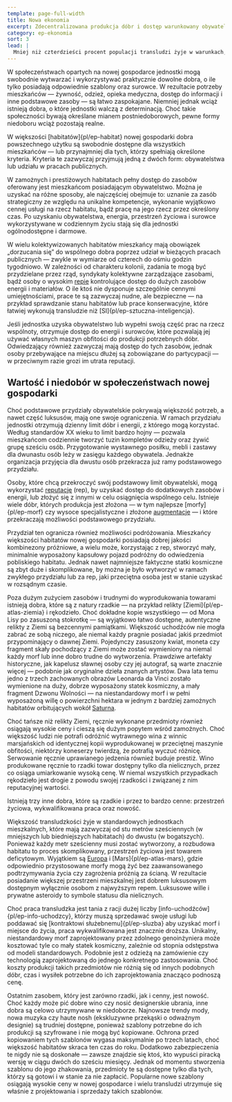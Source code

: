 ```yaml
---
template: page-full-width
title: Nowa ekonomia
excerpt: Zdecentralizowana produkcja dóbr i dostęp warunkowany obywatelstwem lub pracą
category: ep-ekonomia
sort: 3
lead: |
  Mniej niż czterdzieści procent populacji transludzi żyje w warunkach, które ekonomiści określają mianem **nowej gospodarki**. W [zewnętrznym Układzie Słonecznym]{pl/ep-zewnetrze} alternatywne modele gospodarcze stają się coraz rzadsze. Nowe gospodarki znacznie lepiej niż modele stare czy przejściowe wspierają zdecentralizowane społeczności, co sprawia, że ponad połowa wszystkich nowych habitatów i osiedli przyjęła ten właśnie model.
---
```

W społeczeństwach opartych na nowej gospodarce jednostki mogą swobodnie wytwarzać i wykorzystywać praktycznie dowolne dobra, o ile tylko posiadają odpowiednie szablony oraz surowce. W rezultacie potrzeby mieszkańców — żywność, odzież, opieka medyczna, dostęp do informacji i inne podstawowe zasoby — są łatwo zaspokajane. Niemniej jednak wciąż istnieją dobra, o które jednostki walczą z determinacją. Choć takie społeczności bywają określane mianem postniedoborowych, pewne formy niedoboru wciąż pozostają realne.

W większości [habitatów]{pl/ep-habitat} nowej gospodarki dobra powszechnego użytku są swobodnie dostępne dla wszystkich mieszkańców — lub przynajmniej dla tych, którzy spełniają określone kryteria. Kryteria te zazwyczaj przyjmują jedną z dwóch form: obywatelstwa lub udziału w pracach publicznych.

W zamożnych i prestiżowych habitatach pełny dostęp do zasobów oferowany jest mieszkańcom posiadającym obywatelstwo. Można je uzyskać na różne sposoby, ale najczęściej obejmuje to: uznanie za zasób strategiczny ze względu na unikalne kompetencje, wykonanie wyjątkowo cennej usługi na rzecz habitatu, bądź pracę na jego rzecz przez określony czas. Po uzyskaniu obywatelstwa, energia, przestrzeń życiowa i surowce wykorzystywane w codziennym życiu stają się dla jednostki ogólnodostępne i darmowe.

W wielu kolektywizowanych habitatów mieszkańcy mają obowiązek „dorzucania się” do wspólnego dobra poprzez udział w bieżących pracach publicznych — zwykle w wymiarze od czterech do ośmiu godzin tygodniowo. W zależności od charakteru kolonii, zadania te mogą być przydzielane przez rząd, syndykaty kolektywne zarządzające zasobami, bądź osoby o wysokim [repie](#) kontrolujące dostęp do dużych zasobów energii i materiałów. O ile ktoś nie dysponuje szczególnie cennymi umiejętnościami, prace te są zazwyczaj nudne, ale bezpieczne — na przykład sprawdzanie stanu habitatów lub prace konserwacyjne, które łatwiej wykonują transludzie niż [SI]{pl/ep-sztuczna-inteligencja}.

Jeśli jednostka uzyska obywatelstwo lub wypełni swoją część prac na rzecz wspólnoty, otrzymuje dostęp do energii i surowców, które pozwalają jej używać własnych maszyn obfitości do produkcji potrzebnych dóbr. Odwiedzający również zazwyczaj mają dostęp do tych zasobów, jednak osoby przebywające na miejscu dłużej są zobowiązane do partycypacji — w przeciwnym razie grozi im utrata reputacji.

## Wartość i niedobór w społeczeństwach nowej gospodarki

Choć podstawowe przydziały obywatelskie pokrywają większość potrzeb, a nawet część luksusów, mają one swoje ograniczenia. W ramach przydziału jednostki otrzymują dzienny limit dóbr i energii, z którego mogą korzystać. Według standardów XX wieku to limit bardzo hojny — pozwala mieszkańcom codziennie tworzyć tuzin kompletów odzieży oraz żywić grupę sześciu osób. Przygotowanie wystawnego posiłku, mebli i zastawy dla dwunastu osób leży w zasięgu każdego obywatela. Jednakże organizacja przyjęcia dla dwustu osób przekracza już ramy podstawowego przydziału.

Osoby, które chcą przekroczyć swój podstawowy limit obywatelski, mogą wykorzystać [reputację](#) (rep), by uzyskać dostęp do dodatkowych zasobów i energii, lub złożyć się z innymi w celu osiągnięcia wspólnego celu. Istnieje wiele dóbr, których produkcja jest złożona — w tym najlepsze [morfy]{pl/ep-morf} czy wysoce specjalistyczne i złożone [augmentacje](#) — i które przekraczają możliwości podstawowego przydziału.

Przydział ten ogranicza również możliwości podróżowania. Mieszkańcy większości habitatów nowej gospodarki posiadają dobrej jakości kombinezony próżniowe, a wielu może, korzystając z rep, stworzyć mały, minimalnie wyposażony kapsułowy pojazd podróżny do odwiedzenia pobliskiego habitatu. Jednak nawet najmniejsze faktyczne statki kosmiczne są zbyt duże i skomplikowane, by można je było wytworzyć w ramach zwykłego przydziału lub za rep, jaki przeciętna osoba jest w stanie uzyskać w rozsądnym czasie.

Poza dużym zużyciem zasobów i trudnymi do wyprodukowania towarami istnieją dobra, które są z natury rzadkie — na przykład relikty [Ziemi]{pl/ep-atlas-ziemia} i rękodzieło. Choć dokładne kopie wszystkiego — od Mona Lisy po zasuszoną stokrotkę — są wyjątkowo łatwo dostępne, autentyczne relikty z Ziemi są bezcennymi pamiątkami. Większość uchodźców nie mogła zabrać ze sobą niczego, ale niemal każdy pragnie posiadać jakiś przedmiot przypominający o dawnej Ziemi. Pojedynczy zasuszony kwiat, moneta czy fragment skały pochodzący z Ziemi może zostać wymieniony na niemal każdy morf lub inne dobro trudne do wytworzenia. Prawdziwe artefakty historyczne, jak kapelusz sławnej osoby czy jej autograf, są warte znacznie więcej — podobnie jak oryginalne dzieła znanych artystów. Dwa lata temu jedno z trzech zachowanych obrazów Leonarda da Vinci zostało wymienione na duży, dobrze wyposażony statek kosmiczny, a mały fragment Dzwonu Wolności — na niestandardowy morf i w pełni wyposażoną willę o powierzchni hektara w jednym z bardziej zamożnych habitatów orbitujących wokół [Saturna](#).

Choć tańsze niż relikty Ziemi, ręcznie wykonane przedmioty również osiągają wysokie ceny i cieszą się dużym popytem wśród zamożnych. Choć większość ludzi nie potrafi odróżnić wytrawnego wina z winnic marsjańskich od identycznej kopii wyprodukowanej w przeciętnej maszynie obfitości, niektórzy koneserzy twierdzą, że potrafią wyczuć różnicę. Serwowanie ręcznie uprawianego jedzenia również buduje prestiż. Wino produkowane ręcznie to rzadki towar dostępny tylko dla nielicznych, przez co osiąga umiarkowanie wysoką cenę. W niemal wszystkich przypadkach rękodzieło jest drogie z powodu swojej rzadkości i związanej z nim reputacyjnej wartości.

Istnieją trzy inne dobra, które są rzadkie i przez to bardzo cenne: przestrzeń życiowa, wykwalifikowana praca oraz nowość.

Większość transludzkości żyje w standardowych jednostkach mieszkalnych, które mają zazwyczaj od stu metrów sześciennych (w mniejszych lub biedniejszych habitatach) do dwustu (w bogatszych). Ponieważ każdy metr sześcienny musi zostać wytworzony, a rozbudowa habitatu to proces skomplikowany, przestrzeń życiowa jest towarem deficytowym. Wyjątkiem są [Europa](#) i [Mars]{pl/ep-atlas-mars}, gdzie odpowiednio przystosowane morfy mogą żyć bez zaawansowanego podtrzymywania życia czy zagrożenia próżnią za ścianą. W rezultacie posiadanie większej przestrzeni mieszkalnej jest dobrem luksusowym dostępnym wyłącznie osobom z najwyższym repem. Luksusowe wille i prywatne asteroidy to symbole statusu dla nielicznych.

Choć praca transludzka jest tania z racji dużej liczby [info-uchodźców]{pl/ep-info-uchodzcy}, którzy muszą sprzedawać swoje usługi lub poddawać się [kontraktowi służebnemu]{pl/ep-sluzba} aby uzyskać morf i miejsce do życia, praca wykwalifikowana jest znacznie droższa. Unikalny, niestandardowy morf zaprojektowany przez zdolnego genoinżyniera może kosztować tyle co mały statek kosmiczny, zależnie od stopnia odstępstwa od modeli standardowych. Podobnie jest z odzieżą na zamówienie czy technologią zaprojektowaną do jednego konkretnego zastosowania. Choć koszty produkcji takich przedmiotów nie różnią się od innych podobnych dóbr, czas i wysiłek potrzebne do ich zaprojektowania znacząco podnoszą cenę.

Ostatnim zasobem, który jest zarówno rzadki, jak i cenny, jest nowość. Choć każdy może pić dobre wino czy nosić designerskie ubrania, inne dobra są celowo utrzymywane w niedoborze. Najnowsze trendy mody, nowa muzyka czy haute nosh (ekskluzywne przekąski o odważnym designie) są trudniej dostępne, ponieważ szablony potrzebne do ich produkcji są szyfrowane i nie mogą być kopiowane. Ochrona przed kopiowaniem tych szablonów wygasa maksymalnie po trzech latach, choć większość habitatów skraca ten czas do roku. Dodatkowo zabezpieczenia te nigdy nie są doskonałe — zawsze znajdzie się ktoś, kto wypuści piracką wersję w ciągu dwóch do sześciu miesięcy. Jednak od momentu stworzenia szablonu do jego zhakowania, przedmioty te są dostępne tylko dla tych, którzy są gotowi i w stanie za nie zapłacić. Popularne nowe szablony osiągają wysokie ceny w nowej gospodarce i wielu transludzi utrzymuje się właśnie z projektowania i sprzedaży takich szablonów.
